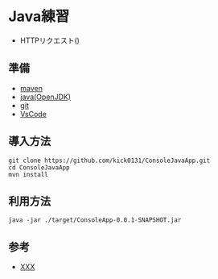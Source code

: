 Java練習
===

* HTTPリクエスト()

## 準備
* [maven](https://maven.apache.org/download.cgi)
* [java(OpenJDK)](https://openjdk.java.net/)
* [git](https://git-scm.com/downloads)
* [VsCode](https://code.visualstudio.com/download)

## 導入方法
```
git clone https://github.com/kick0131/ConsoleJavaApp.git
cd ConsoleJavaApp
mvn install
```

## 利用方法
```
java -jar ./target/ConsoleApp-0.0.1-SNAPSHOT.jar
```

## 参考
* [XXX](XXX)

